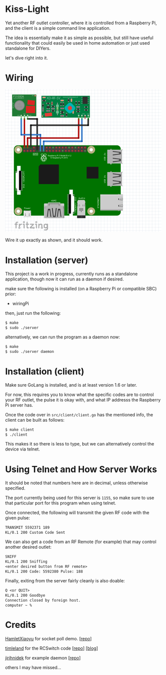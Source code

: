 # Kiss-Light

Yet another RF outlet controller, where it is controlled from a Raspberry Pi, and the client is a simple command line application.

The idea is essentially make it as simple as possible, but still have useful functionality that could easily be used in home automation or just used standalone for DIYers.

let's dive right into it.

# Wiring

![RPi wiring](./RPI_RF_433_wiring_diagram.png)

Wire it up exactly as shown, and it should work.

# Installation (server)

This project is a work in progress, currently runs as a standalone application,
though now it can run as a daemon if desired.

make sure the following is installed (on a Raspberry Pi or compatible SBC) prior:
- wiringPi

then, just run the following:
```
$ make
$ sudo ./server
```

alternatively, we can run the program as a daemon now:

```
$ make
$ sudo ./server daemon
```

# Installation (client)

Make sure GoLang is installed, and is at least version 1.6 or later.

For now, this requires you to know what the specific codes are to control your RF outlet,
the pulse it is okay with, and what IP addresss the Raspberry Pi server has.

Once the code over in ```src/client/client.go``` has the mentioned info, the client can be built as follows:
```
$ make client
$ ./client
```

This makes it so there is less to type, but we can alternatively control the device via telnet.

# Using Telnet and How Server Works

It should be noted that numbers here are in decimal, unless otherwise specified.

The port currently being used for this server is ```1155```, so make sure to use that particular port for this program when using telnet.

Once connected, the following will transmit the given RF code with the given pulse:
```
TRANSMIT 5592371 189
KL/0.1 200 Custom Code Sent
```

We can also get a code from an RF Remote (for example) that may control
another desired outlet: 
```
SNIFF
KL/0.1 200 Sniffing
<enter desired button from RF remote>
KL/0.1 200 Code: 5592380 Pulse: 188
```

Finally, exiting from the server fairly cleanly is also doable:
```
Q <or QUIT>
KL/0.1 200 Goodbye
Connection closed by foreign host.
computer ~ %
```

# Credits

[HamletXiaoyu](https://github.com/HamletXiaoyu) for socket poll demo. [[repo](https://github.com/HamletXiaoyu/socket-poll)]

[timleland](https://github.com/timleland) for the RCSwitch code [[repo](https://github.com/timleland/rfoutlet)] [[blog](https://timleland.com/wireless-power-outlets/)]

[jirihnidek](https://github.com/jirihnidek) for example daemon [[repo](https://github.com/jirihnidek/daemon)]

others I may have missed...